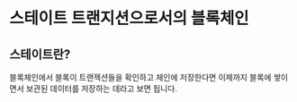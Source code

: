 # 스테이트 트랜지션으로서의 블록체인

## 스테이트란?

블록체인에서 블록이 트랜젝션들을 확인하고 체인에 저장한다면 이제까지 블록에 쌓이면서 보관된 데이터를 저장하는 데라고 보면 됩니다.
